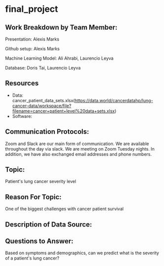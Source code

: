 # final_project

## Work Breakdown by Team Member:
Presentation: Alexis Marks

Github setup: Alexis Marks

Machine Learning Model: Ali Ahrabi, Laurencio Leyva

Database: Doris Tai, Laurencio Leyva

## Resources
 - Data: cancer_patient_data_sets.xlsx(https://data.world/cancerdatahp/lung-cancer-data/workspace/file?filename=cancer+patient+level%20data+sets.xlsx)
 - Software: 
## Communication Protocols:
Zoom and Slack are our main form of communication. We are available throughout the day via slack. We are meeting on Zoom Tuesday nights. In addition, we have also exchanged email addresses and phone numbers.  

## Topic:
Patient's lung cancer severity level


## Reason For Topic:
One of the biggest challenges with cancer patient survival 
## Description of Data Source:

## Questions to Answer:
Based on symptoms and demographics, can we predict what is the severity of a patient's lung cancer?
